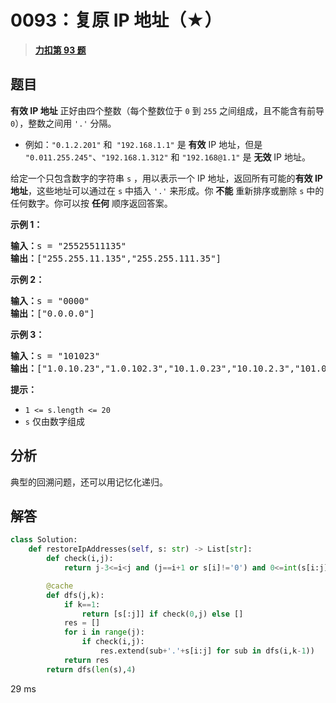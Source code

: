 # 0093：复原 IP 地址（★）


> <u>**[力扣第 93 题](https://leetcode.cn/problems/restore-ip-addresses/)**</u>

## 题目

<p><strong>有效 IP 地址</strong> 正好由四个整数（每个整数位于 <code>0</code> 到 <code>255</code> 之间组成，且不能含有前导 <code>0</code>），整数之间用 <code>'.'</code> 分隔。</p>

<ul>
<li>例如：<code>"0.1.2.201"</code> 和<code> "192.168.1.1"</code> 是 <strong>有效</strong> IP 地址，但是 <code>"0.011.255.245"</code>、<code>"192.168.1.312"</code> 和 <code>"192.168@1.1"</code> 是 <strong>无效</strong> IP 地址。</li>
</ul>

<p>给定一个只包含数字的字符串 <code>s</code> ，用以表示一个 IP 地址，返回所有可能的<strong>有效 IP 地址</strong>，这些地址可以通过在 <code>s</code> 中插入 <code>'.'</code> 来形成。你 <strong>不能</strong> 重新排序或删除 <code>s</code> 中的任何数字。你可以按 <strong>任何</strong> 顺序返回答案。</p>



<p><strong>示例 1：</strong></p>

<pre>
<strong>输入：</strong>s = "25525511135"
<strong>输出：</strong>["255.255.11.135","255.255.111.35"]
</pre>

<p><strong>示例 2：</strong></p>

<pre>
<strong>输入：</strong>s = "0000"
<strong>输出：</strong>["0.0.0.0"]
</pre>

<p><strong>示例 3：</strong></p>

<pre>
<strong>输入：</strong>s = "101023"
<strong>输出：</strong>["1.0.10.23","1.0.102.3","10.1.0.23","10.10.2.3","101.0.2.3"]
</pre>



<p><strong>提示：</strong></p>

<ul>
<li><code>1 &lt;= s.length &lt;= 20</code></li>
<li><code>s</code> 仅由数字组成</li>
</ul>


## 分析

典型的回溯问题，还可以用记忆化递归。

## 解答

```python
class Solution:
    def restoreIpAddresses(self, s: str) -> List[str]:
        def check(i,j):
            return j-3<=i<j and (j==i+1 or s[i]!='0') and 0<=int(s[i:j])<=255

        @cache
        def dfs(j,k):
            if k==1:
                return [s[:j]] if check(0,j) else []
            res = []
            for i in range(j):
                if check(i,j):
                    res.extend(sub+'.'+s[i:j] for sub in dfs(i,k-1))
            return res
        return dfs(len(s),4)
```
29 ms

